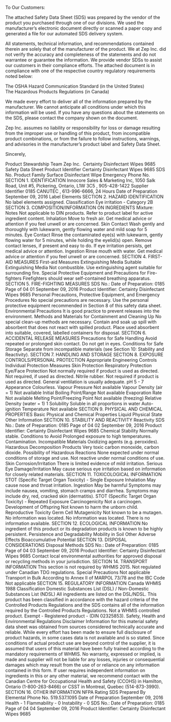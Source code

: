  
 
 
 
 
 
 
 
 
 
 
 
To Our Customers: 
 
The attached Safety Data Sheet (SDS) was prepared by the vendor of the product you purchased 
through one of our divisions. We used the manufacturer’s electronic document directly or scanned 
a paper copy and generated a file for our automated SDS delivery system. 
 
All statements, technical information, and recommendations contained therein are solely that of 
the manufacturer of the product. We at Zep Inc. did not verify the accuracy and completeness of 
the statements and do not warrantee or guarantee the information. We provide vendor SDSs to 
assist our customers in their compliance efforts.  The attached document is in compliance with one 
of the respective country regulatory requirements noted below: 
 
The OSHA Hazard Communication Standard (in the United States)  
The Hazardous Products Regulations (in Canada) 
 
We made every effort to deliver all of the information prepared by the manufacturer. We cannot 
anticipate all conditions under which this information will be used. If you have any questions about 
the statements on the SDS, please contact the company shown on the document. 
 
Zep Inc. assumes no liability or responsibility for loss or damage resulting from the improper use 
or handling of this product, from incompatible product combinations, or from the failure to follow 
instructions, warnings, and advisories in the manufacturer’s product label and Safety Data Sheet. 
 
Sincerely, 
 
Product Stewardship Team 
Zep Inc. 
Certainty Disinfectant Wipes 9685
Safety Data Sheet
Product Identifier
Certainty Disinfectant Wipes 9685
SDS No.
Product Family
Surface Disinfectant Wipe
Emergency Phone No.
SECTION 1. IDENTIFICATION
Innocore Sales & Marketing Inc, 1050 Salk Road, Unit #5, Pickering, Ontario, L1W 3C5 ,
905-428-1422
Supplier Identifier
0185
CANUTEC , 613-996-6666, 24 Hours
Date of Preparation
September 09, 2016
Label Elements
SECTION 2. HAZARD IDENTIFICATION
No label elements assigned.
Classification
Eye irritation - Category 2B
SECTION 3. COMPOSITION/INFORMATION ON INGREDIENTS
Mixture:
Notes
Not applicable to DIN products. Refer to product label for active ingredient content.
Inhalation
Move to fresh air. Get medical advice or attention if you feel unwell or are concerned.
Skin Contact
Wash gently and thoroughly with lukewarm, gently flowing water and mild soap for 5 minutes.
Eye Contact
Rinse the contaminated eye(s) with lukewarm, gently flowing water for 5 minutes, while holding the eyelid(s) open.
Remove contact lenses, if present and easy to do. If eye irritation persists, get medical advice or attention.
Ingestion
Rinse mouth with water. Get medical advice or attention if you feel unwell or are concerned.
SECTION 4. FIRST-AID MEASURES
First-aid Measures
Extinguishing Media
Suitable Extinguishing Media
Not combustible. Use extinguishing agent suitable for surrounding fire.
Special Protective Equipment and Precautions for Fire-fighters
Firefighters should wear self-contained breathing apparatus.
SECTION 5. FIRE-FIGHTING MEASURES
SDS No.:
Date of Preparation:
0185
Page
of
04
01
September 09, 2016
Product Identifier:
Certainty Disinfectant Wipes 9685
Personal Precautions, Protective Equipment, and Emergency Procedures
No special precautions are necessary. Use the personal protective equipment recommended in Section 8 of this safety
data sheet.
Environmental Precautions
It is good practice to prevent releases into the environment.
Methods and Materials for Containment and Cleaning Up
No special clean-up methods are necessary. Contain and soak up spill with absorbent that does not react with spilled
product. Place used absorbent into suitable, covered, labelled containers for disposal.
SECTION 6. ACCIDENTAL RELEASE MEASURES
Precautions for Safe Handling
Avoid repeated or prolonged skin contact. Do not get in eyes.
Conditions for Safe Storage
Separate from incompatible materials (see Section 10: Stability and Reactivity).
SECTION 7. HANDLING AND STORAGE
SECTION 8. EXPOSURE CONTROLS/PERSONAL PROTECTION
Appropriate Engineering Controls
Individual Protection Measures
Skin Protection
Respiratory Protection
Eye/Face Protection
Not normally required if product is used as directed.
Not required, if used as directed.
Nitrile rubber.
Not required if product is used as directed.
General ventilation is usually adequate.
pH
5 - 7
Appearance
Colourless.
Vapour Pressure
Not available
Vapour Density (air = 1)
Not available
Initial Boiling Point/Range
Not available
Evaporation Rate
Not available
Melting Point/Freezing Point
Not available (freezing)
Relative Density (water = 1)
1
Solubility
Soluble in all proportions in water
Auto-ignition Temperature
Not available
SECTION 9. PHYSICAL AND CHEMICAL PROPERTIES
Basic Physical and Chemical Properties
Liquid
Physical State
Other Information
SECTION 10. STABILITY AND REACTIVITY
Reactivity
SDS No.:
Date of Preparation:
0185
Page
of
04
02
September 09, 2016
Product Identifier:
Certainty Disinfectant Wipes 9685
Chemical Stability
Normally stable.
Conditions to Avoid
Prolonged exposure to high temperatures. Contamination.
Incompatible Materials
Oxidizing agents (e.g. peroxides).
Hazardous Decomposition Products
Very toxic carbon monoxide, carbon dioxide.
Possibility of Hazardous Reactions
None expected under normal conditions of storage and use.
Not reactive under normal conditions of use.
Skin Corrosion/Irritation
There is limited evidence of mild irritation.
Serious Eye Damage/Irritation
May cause serious eye irritation based on information for closely related materials.
SECTION 11. TOXICOLOGICAL INFORMATION
STOT (Specific Target Organ Toxicity) - Single Exposure
Inhalation
May cause nose and throat irritation.
Ingestion
May be harmful
Symptoms may include nausea, vomiting, stomach cramps and diarrhea.
Symptoms may include dry, red, cracked skin (dermatitis).
STOT (Specific Target Organ Toxicity) - Repeated Exposure
Carcinogenicity
Not a carcinogen.
Development of Offspring
Not known to harm the unborn child.
Reproductive Toxicity
Germ Cell Mutagenicity
Not known to be a mutagen.
No information was located.
No information was located.
There is no information available.
SECTION 12. ECOLOGICAL INFORMATION
No ingredient of this product or its degradation products is known to be highly persistent.
Persistence and Degradability
Mobility in Soil
Other Adverse Effects
Bioaccumulative Potential
SECTION 13. DISPOSAL CONSIDERATIONS
Disposal Methods
SDS No.:
Date of Preparation:
0185
Page
of
04
03
September 09, 2016
Product Identifier:
Certainty Disinfectant Wipes 9685
Contact local environmental authorities for approved disposal or recycling methods in your jurisdiction.
SECTION 14. TRANSPORT INFORMATION
This section is not required by WHMIS 2015. Not regulated under Canadian TDG regulations.
Special Precautions
Not applicable
Transport in Bulk According to Annex II of MARPOL 73/78 and the IBC Code
Not applicable
SECTION 15. REGULATORY INFORMATION
Canada
WHMIS 1988 Classification
Domestic Substances List (DSL) / Non-Domestic Substances List (NDSL)
All ingredients are listed on the DSL/NDSL.
This product has been classified in accordance with the hazard criteria of the Controlled Products Regulations and
the SDS contains all of the information required by the Controlled Products Regulations.
Not a WHMIS controlled product.
Exempt - Registered product - (DIN 02325853).
Safety, Health and Environmental Regulations
Disclaimer
Information for this material safety data sheet was obtained from sources considered
technically accurate and reliable. While every effort has been made to ensure full disclosure of
product hazards, in some cases data is not available and is so stated. Since conditions of
actual product use are beyond control of the supplier, it is assumed that users of this material
have been fully trained according to the mandatory requirements of WHMIS. No warranty,
expressed or implied, is made and supplier will not be liable for any losses, injuries or
consequential damages which may result from the use of or reliance on any information
contained in this form. If user requires independent information on ingredients in this or any
other material, we recommend contact with the Canadian Centre for Occupational Health and
Safety (CCOHS) in Hamilton, Ontario (1-800-263-8466) or CSST in Montreal, Quebec
(514-873-3990).
SECTION 16. OTHER INFORMATION
NFPA Rating
SDS Prepared By
Elemental
Phone No.
519.537.1095
Date of Preparation
September 09, 2016
Health - 1
Flammability - 0
Instability - 0
SDS No.:
Date of Preparation:
0185
Page
of
04
04
September 09, 2016
Product Identifier:
Certainty Disinfectant Wipes 9685
